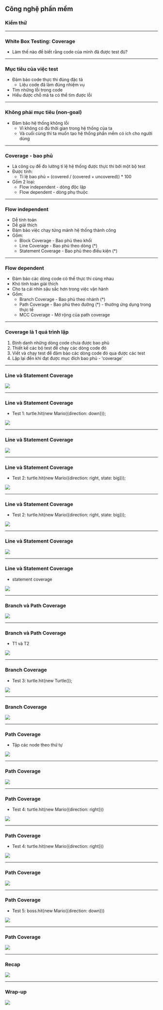 ## Công nghệ phần mềm

### Kiểm thử

---

### White Box Testing: Coverage

- Làm thế nào để biết rằng code của mình đã được test đủ?

---

### Mục tiêu của việc test

- Đảm bảo code thực thi đúng đặc tả
    - Liệu code đã làm đúng nhiệm vụ
- Tìm những lỗi trong code
- Hiểu được chỗ mà ta có thể tìm được lỗi

---

### Không phải mục tiêu (non-goal)

- Đảm bảo hệ thống không lỗi
    - Vì không có đủ thời gian trong hệ thống của ta
    - Và cuối cùng thì ta muốn tạo hệ thống phần mềm có ích cho người dùng

---

### Coverage - bao phủ

- Là công cụ để đo lường tỉ lệ hệ thống được thực thi bởi một bộ test
- Được tính:
    - Tỉ lệ bao phủ = (covered / (covered + uncovered)) * 100
- Gồm 2 loại:
    - Flow independent - dòng độc lập
    - Flow dependent - dòng phụ thuộc

---

### Flow independent

- Dễ tính toán
- Dễ giải thích
- Đảm bảo việc chạy từng mảnh hệ thống thành công
- Gồm: 
    - Block Coverage - Bao phủ theo khối 
    - Line Coverage - Bao phủ theo dòng (*)
    - Statement Coverage - Bao phủ theo điều kiện (*)
    
---

### Flow dependent

- Đảm bảo các dòng code có thể thực thi cùng nhau
- Khó tính toán giải thích
- Cho ta cái nhìn sâu sắc hơn trong việc vận hành
- Gồm:
    - Branch Coverage - Bao phủ theo nhánh (*)
    - Path Coverage - Bao phủ theo đường (*) - thường ứng dụng trong thực tế
    - MCC Coverage - Mở rộng của path coverage
    
---

### Coverage là 1 quá trình lặp

1. Định danh những dòng code chưa được bao phủ
1. Thiết kế các bộ test để chạy các dòng code đó
1. Viết và chạy test để đảm bảo các dòng code đó qua được các test
1. Lặp lại đến khi đạt được mục đích bao phủ - 'coverage'

---

### Line và Statement Coverage

![](https://github.com/NguyenDung98/SoftEng/blob/master/testing/imgs/white-box_0.jpg?raw=true)

---

### Line và Statement Coverage

- Test 1: turtle.hit(new Mario({direction: down}));

![](https://github.com/NguyenDung98/SoftEng/blob/master/testing/imgs/white-box_1.jpg?raw=true)

---

### Line và Statement Coverage

![](https://github.com/NguyenDung98/SoftEng/blob/master/testing/imgs/white-box_2.jpg?raw=true)

---

### Line và Statement Coverage

- Test 2: turtle.hit(new Mario({direction: right, state: big}));

![](https://github.com/NguyenDung98/SoftEng/blob/master/testing/imgs/white-box_3.jpg?raw=true)

---

### Line và Statement Coverage

- Test 2: turtle.hit(new Mario({direction: right, state: big}));

![](https://github.com/NguyenDung98/SoftEng/blob/master/testing/imgs/white-box_4.jpg?raw=true)

---

### Line và Statement Coverage

![](https://github.com/NguyenDung98/SoftEng/blob/master/testing/imgs/white-box_5.jpg?raw=true)

---

### Line và Statement Coverage
- statement coverage

![](https://github.com/NguyenDung98/SoftEng/blob/master/testing/imgs/white-box_6.jpg?raw=true)

---

### Branch và Path Coverage

![](https://github.com/NguyenDung98/SoftEng/blob/master/testing/imgs/white-box_7.jpg?raw=true)

---

### Branch và Path Coverage

- T1 và T2

![](https://github.com/NguyenDung98/SoftEng/blob/master/testing/imgs/white-box_8.jpg?raw=true)

---

### Branch Coverage

- Test 3: turtle.hit(new Turtle());

![](https://github.com/NguyenDung98/SoftEng/blob/master/testing/imgs/white-box_9.jpg?raw=true)

---

### Branch Coverage

![](https://github.com/NguyenDung98/SoftEng/blob/master/testing/imgs/white-box_10.jpg?raw=true)

---

### Path Coverage

- Tập các node theo thứ tự

![](https://github.com/NguyenDung98/SoftEng/blob/master/testing/imgs/white-box_11.jpg?raw=true)

---

### Path Coverage

![](https://github.com/NguyenDung98/SoftEng/blob/master/testing/imgs/white-box_12.jpg?raw=true)

---

### Path Coverage

- Test 4: turtle.hit(new Mario({direction: right}))

![](https://github.com/NguyenDung98/SoftEng/blob/master/testing/imgs/white-box_13.jpg?raw=true)

---

### Path Coverage

- Test 4: turtle.hit(new Mario({direction: right}))

![](https://github.com/NguyenDung98/SoftEng/blob/master/testing/imgs/white-box_14.jpg?raw=true)

---

### Path Coverage

![](https://github.com/NguyenDung98/SoftEng/blob/master/testing/imgs/white-box_15.jpg?raw=true)

---

### Path Coverage

- Test 5: boss.hit(new Mario({direction: down}))

![](https://github.com/NguyenDung98/SoftEng/blob/master/testing/imgs/white-box_16.jpg?raw=true)


---

### Path Coverage

![](https://github.com/NguyenDung98/SoftEng/blob/master/testing/imgs/white-box_17.jpg?raw=true)

---

### Recap

![](https://github.com/NguyenDung98/SoftEng/blob/master/testing/imgs/white-box_18.jpg?raw=true)

---

### Wrap-up

![](https://github.com/NguyenDung98/SoftEng/blob/master/testing/imgs/white-box_19.jpg?raw=true)
